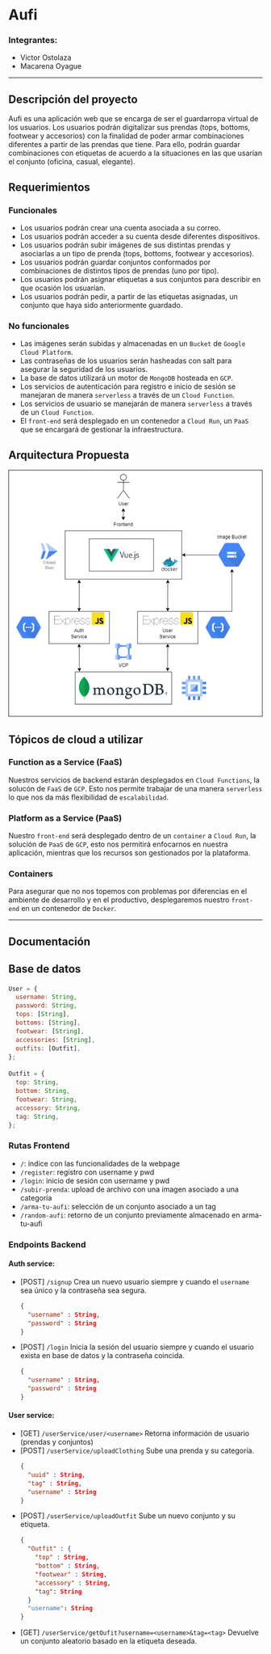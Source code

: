 # Aufi

### Integrantes:

- Victor Ostolaza
- Macarena Oyague

---

## Descripción del proyecto

Aufi es una aplicación web que se encarga de ser el guardarropa virtual de los usuarios. Los usuarios podrán digitalizar sus prendas (tops, bottoms, footwear y accesorios) con la finalidad de poder armar combinaciones diferentes a partir de las prendas que tiene. Para ello, podrán guardar combinaciones con etiquetas de acuerdo a la situaciones en las que usarían el conjunto (oficina, casual, elegante).

## Requerimientos

### Funcionales

- Los usuarios podrán crear una cuenta asociada a su correo.
- Los usuarios podrán acceder a su cuenta desde diferentes dispositivos.
- Los usuarios podrán subir imágenes de sus distintas prendas y asociarlas a un tipo de prenda (tops, bottoms, footwear y accesorios).
- Los usuarios podrán guardar conjuntos conformados por combinaciones de distintos tipos de prendas (uno por tipo).
- Los usuarios podrán asignar etiquetas a sus conjuntos para describir en que ocasión los usuarían.
- Los usuarios podrán pedir, a partir de las etiquetas asignadas, un conjunto que haya sido anteriormente guardado.

### No funcionales

- Las imágenes serán subidas y almacenadas en un `Bucket` de `Google Cloud Platform`.
- Las contraseñas de los usuarios serán hasheadas con salt para asegurar la seguridad de los usuarios.
- La base de datos utilizará un motor de `MongoDB` hosteada en `GCP`.
- Los servicios de autenticación para registro e inicio de sesión se manejaran de manera `serverless` a través de un `Cloud Function`.
- Los servicios de usuario se manejarán de manera `serverless` a través de un `Cloud Function`.
- El `front-end` será desplegado en un contenedor a `Cloud Run`, un `PaaS` que se encargará de gestionar la infraestructura.

## Arquitectura Propuesta

![Arquitectura](img/cloud.drawio.png)

## Tópicos de cloud a utilizar

### Function as a Service (FaaS)

Nuestros servicios de backend estarán desplegados en `Cloud Functions`, la solucón de `FaaS` de `GCP`. Esto nos permite trabajar de una manera `serverless` lo que nos da más flexibilidad de `escalabilidad`.

### Platform as a Service (PaaS)

Nuestro `front-end` será desplegado dentro de un `container` a `Cloud Run`, la solución de `PaaS` de `GCP`, esto nos permitirá enfocarnos en nuestra aplicación, mientras que los recursos son gestionados por la plataforma.

### Containers

Para asegurar que no nos topemos con problemas por diferencias en el ambiente de desarrollo y en el productivo, desplegaremos nuestro `front-end` en un contenedor de `Docker`.

---

## Documentación

## Base de datos

```js
User = {
  username: String,
  password: String,
  tops: [String],
  bottoms: [String],
  footwear: [String],
  accessories: [String],
  outfits: [Outfit],
};

Outfit = {
  top: String,
  bottom: String,
  footwear: String,
  accessory: String,
  tag: String,
};
```

### Rutas Frontend

- `/`: índice con las funcionalidades de la webpage
- `/register`: registro con username y pwd
- `/login`: inicio de sesión con username y pwd
- `/subir-prenda`: upload de archivo con una imagen asociado a una categoría
- `/arma-tu-aufi`: selección de un conjunto asociado a un tag
- `/random-aufi`: retorno de un conjunto previamente almacenado en arma-tu-aufi

### Endpoints Backend

#### Auth service:

- [POST] `/signup` Crea un nuevo usuario siempre y cuando el `username` sea único y la contraseña sea segura.
  	```json
    {
      "username" : String,
      "password" : String
    }
    ```
- [POST] `/login` Inicia la sesión del usuario siempre y cuando el usuario exista en base de datos y la contraseña coincida.
  	```json
    {
      "username" : String,
      "password" : String
    }
    ```

#### User service:
- [GET] `/userService/user/<username>` Retorna información de usuario (prendas y conjuntos)
- [POST] `/userService/uploadClothing` Sube una prenda y su categoría.
  ```json
  {
    "uuid" : String,
    "tag" : String,
    "username" : String
  }
    ```
- [POST] `/userService/uploadOutfit` Sube un nuevo conjunto y su etiqueta.
  ```json
  {
    "Outfit" : {
      "top" : String,
      "bottom" : String,
      "footwear" : String,
      "accessory" : String,
      "tag": String
    }
    "username": String
  }
    ```
- [GET] `/userService/getOufit?username=<username>&tag=<tag>` Devuelve un conjunto aleatorio basado en la etiqueta deseada.


